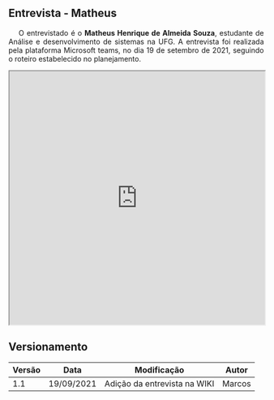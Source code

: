 ## Entrevista - Matheus
<p style="text-indent: 20px; text-align: justify">
O entrevistado é o <b>Matheus Henrique de Almeida Souza</b>, estudante de Análise e desenvolvimento de sistemas na UFG. A entrevista foi realizada pela plataforma Microsoft teams, no dia 19 de setembro de 2021, seguindo o roteiro estabelecido no planejamento.
</p>


<iframe width="100%" height="500px" src="https://www.youtube.com/embed/JVlrb6QSyEM" allowfullscreen></iframe>


## Versionamento

| Versão | Data | Modificação | Autor |
|--|--|--|--|
| 1.1 | 19/09/2021 | Adição da entrevista na WIKI | Marcos  |